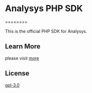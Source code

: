 
# Analysys PHP SDK

========

This is the official PHP SDK for Analysys.

## Learn More

please visit [more](https://docs.analysys.cn/ark/integration/sdk/php)

## License

[gpl-3.0](https://www.gnu.org/licenses/gpl-3.0.txt)


